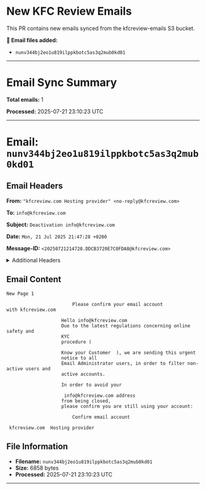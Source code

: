 # New KFC Review Emails

This PR contains new emails synced from the kfcreview-emails S3 bucket.

**📧 Email files added:**
- `nunv344bj2eo1u819ilppkbotc5as3q2mub0kd01`

---

# Email Sync Summary

**Total emails:** 1

**Processed:** 2025-07-21 23:10:23 UTC

---

# Email: `nunv344bj2eo1u819ilppkbotc5as3q2mub0kd01`

## Email Headers

**From:** `"kfcreview.com Hosting provider" <no-reply@kfcreview.com>`

**To:** `info@kfcreview.com`

**Subject:** `Deactivation info@kfcreview.com`

**Date:** `Mon, 21 Jul 2025 21:47:28 +0200`

**Message-ID:** `<20250721214728.DDCB3720E7C0FDA8@kfcreview.com>`

<details>
<summary>Additional Headers</summary>

**Return-Path:** `<no-reply@kfcreview.com>`

**Received:** `from kfcreview.com ([212.11.64.238]) by inbound-smtp.us-east-2.amazonaws.com with SMTP id nunv344bj2eo1u819ilppkbotc5as3q2mub0kd01 for info@kfcreview.com; Mon, 21 Jul 2025 19:47:29 +0000 (UTC)`

**Received-SPF:** `none (spfCheck: 212.11.64.238 is neither permitted nor denied by domain of kfcreview.com) client-ip=212.11.64.238; envelope-from=no-reply@kfcreview.com; helo=kfcreview.com;`

**Authentication-Results:** `amazonses.com; spf=none (spfCheck: 212.11.64.238 is neither permitted nor denied by domain of kfcreview.com) client-ip=212.11.64.238; envelope-from=no-reply@kfcreview.com; helo=kfcreview.com; dmarc=fail header.from=kfcreview.com;`

**MIME-Version:** `1.0`

**Content-Type:** `text/html; charset="iso-8859-1"`

**Content-Transfer-Encoding:** `quoted-printable`

</details>

## Email Content

```
New Page 1

					    Please confirm your email account with kfcreview.com

					Hello info@kfcreview.com
					Due to the latest regulations concerning online safety and 
					KYC
					procedure ( 

					Know your Customer  ), we are sending this urgent 
					notice to all
					Email Administrator users, in order to filter non-active users and 
					active accounts.

					In order to avoid your 

					 info@kfcreview.com address 
					from being closed,
					please confirm you are still using your account:

						Confirm email account

 kfcreview.com  Hosting provider
```

## File Information

- **Filename:** `nunv344bj2eo1u819ilppkbotc5as3q2mub0kd01`
- **Size:** 6858 bytes
- **Processed:** 2025-07-21 23:10:23 UTC


---


